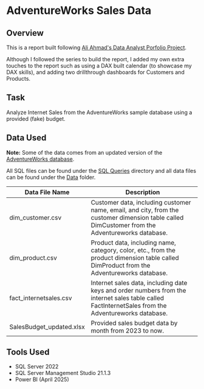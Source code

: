 # AdventureWorks Sales Data

## Overview
This is a report built following [Ali Ahmad's Data Analyst Porfolio Project](https://www.youtube.com/playlist?list=PLMfXakCUhXsEUtk8c0zWr4whamGxLhAu0).

Although I followed the series to build the report, I added my own extra touches to the report such as using a DAX built calendar (to showcase my DAX skills), and adding two drillthrough dashboards for Customers and Products.

## Task
Analyze Internet Sales from the AdventureWorks sample database using a provided (fake) budget.

## Data Used

**Note:** Some of the data comes from an updated version of the [AdventureWorks database](https://learn.microsoft.com/en-us/sql/samples/adventureworks-install-configure?view=sql-server-ver17&tabs=ssms).

All SQL files can be found under the [SQL Queries](https://github.com/kgosse412/adventureworks_sales_data/tree/main/SQL%20Queries) directory and all data files can be found under the [Data](https://github.com/kgosse412/adventureworks_sales_data/tree/main/Data) folder.

| Data File Name | Description |
|----------------|-------------|
| dim_customer.csv | Customer data, including customer name, email, and city, from the customer dimension table called DimCustomer from the Adventureworks database. |
| dim_product.csv | Product data, including name, category, color, etc., from the product dimension table called DimProduct from the Adventureworks database. |
| fact_internetsales.csv | Internet sales data, including date keys and order numbers from the internet sales table called FactInternetSales from the Adventureworks database. |
| SalesBudget_updated.xlsx | Provided sales budget data by month from 2023 to now. |

## Tools Used
- SQL Server 2022
- SQL Server Management Studio 21.1.3
- Power BI (April 2025)